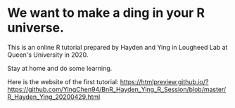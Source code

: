 # We want to make a ding in your R universe. 

This is an online R tutorial prepared by Hayden and Ying in Lougheed Lab at Queen's University in 2020.

Stay at home and do some learning.

Here is the website of the first tutorial: https://htmlpreview.github.io/?https://github.com/YingChen94/BnR_Hayden_Ying_R_Session/blob/master/R_Hayden_Ying_20200429.html
